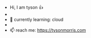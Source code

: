 - Hi, I am tyson 👍
-  
- 👀 currently learning: cloud
- 
- 📫 reach me: https://tysonmorris.com 

<!---
tyson-morris/tyson-morris is a ✨ special ✨ repository because its `README.md` (this file) appears on your GitHub profile.
You can click the Preview link to take a look at your changes.
--->
